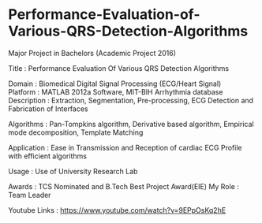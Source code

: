 # Performance-Evaluation-of-Various-QRS-Detection-Algorithms
Major Project in Bachelors (Academic Project 2016)    

Title         :   Performance Evaluation Of Various QRS Detection Algorithms 

Domain        :   Biomedical Digital Signal Processing (ECG/Heart Signal)    
Platform      :   MATLAB 2012a Software, MIT-BIH Arrhythmia database    
Description   :   Extraction, Segmentation, Pre-processing, ECG Detection and Fabrication of Interfaces    

Algorithms    :   Pan-Tompkins algorithm, Derivative based algorithm, Empirical mode decomposition, Template Matching

Application   :   Ease in Transmission and Reception of cardiac ECG Profile with efficient algorithms 

Usage         :   Use of University Research Lab

Awards        :   TCS Nominated and B.Tech Best Project Award(EIE) 
My Role       :   Team Leader

Youtube Links :   https://www.youtube.com/watch?v=9EPpOsKq2hE

